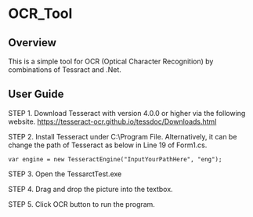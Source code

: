 # OCR_Tool

## Overview
This is a simple tool for OCR (Optical Character Recognition) by combinations of Tessract and .Net.

## User Guide
STEP 1. Download Tesseract with version 4.0.0 or higher via the following website.
    https://tesseract-ocr.github.io/tessdoc/Downloads.html

STEP 2. Install Tesseract under C:\Program File. Alternatively, it can be change the path of Tesseract as below in Line 19 of Form1.cs.
     
    var engine = new TesseractEngine("InputYourPathHere", "eng");

STEP 3. Open the TessarctTest.exe

STEP 4. Drag and drop the picture into the textbox.

STEP 5. Click OCR button to run the program.
